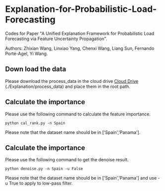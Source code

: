 # Explanation-for-Probabilistic-Load-Forecasting

Codes for Paper "A Unified Explanation Framework for Probabilistic Load Forecasting via Feature Uncertainty Propagation".

Authors: Zhixian Wang, Linxiao Yang, Chenxi Wang, Liang Sun, Fernando Porté-Agel, Yi Wang.

## Down load the data

Please download the process_data in the cloud drive [Cloud Drive](https://connecthkuhk-my.sharepoint.com/:f:/g/personal/u3009646_connect_hku_hk/Ei9s3K5jNWVCjfa_9y6OgKkBaG7AqIUM9xDQML2aB7NUJg?e=fxDso7) (./Explanation/process_data) and place them in the root path.

## Calculate the importance

Please use the following command to calculate the feature importance.

~~~
python cal_rank.py -n Spain
~~~

Please note that the dataset name should be in ['Spain','Panama'].


## Calculate the importance

Please use the following command to get the denoise result.

~~~
python denoise.py -n Spain -u False
~~~

Please note that the dataset name should be in ['Spain','Panama'] and use -u True to apply to low-pass filter.
